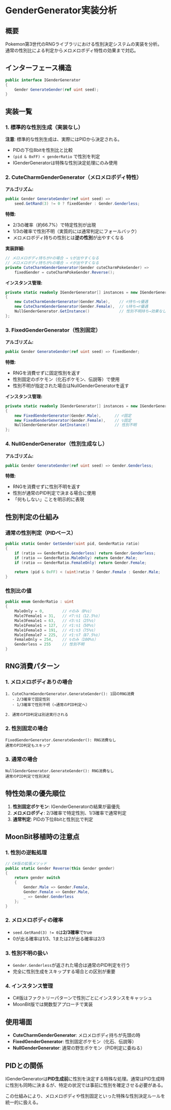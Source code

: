 # GenderGenerator実装分析

## 概要

Pokemon第3世代のRNGライブラリにおける性別決定システムの実装を分析。通常の性別比による判定からメロメロボディ特性の効果まで対応。

## インターフェース構造

```csharp
public interface IGenderGenerator
{
    Gender GenerateGender(ref uint seed);
}
```

## 実装一覧

### 1. 標準的な性別生成（実装なし）

**注意**: 標準的な性別生成は、実際にはPIDから決定される。
- PIDの下位8bitを性別比と比較
- `(pid & 0xFF) < genderRatio` で性別を判定
- IGenderGeneratorは特殊な性別決定処理にのみ使用

### 2. CuteCharmGenderGenerator（メロメロボディ特性）

**アルゴリズム:**
```csharp
public Gender GenerateGender(ref uint seed) => 
    seed.GetRand(3) != 0 ? fixedGender : Gender.Genderless;
```

**特徴:**
- 2/3の確率（約66.7%）で特定性別が出現
- 1/3の確率で性別不明（実質的には通常判定にフォールバック）
- メロメロボディ持ちの性別とは**逆の性別**が出やすくなる

**実装詳細:**
```csharp
// メロメロボディ持ちが♂の場合 → ♀が出やすくなる
// メロメロボディ持ちが♀の場合 → ♂が出やすくなる
private CuteCharmGenderGenerator(Gender cuteCharmPokeGender) => 
    fixedGender = cuteCharmPokeGender.Reverse();
```

**インスタンス管理:**
```csharp
private static readonly IGenderGenerator[] instances = new IGenderGenerator[]
{
    new CuteCharmGenderGenerator(Gender.Male),    // ♂持ち→♀優遇
    new CuteCharmGenderGenerator(Gender.Female),  // ♀持ち→♂優遇  
    NullGenderGenerator.GetInstance()             // 性別不明持ち→効果なし
};
```

### 3. FixedGenderGenerator（性別固定）

**アルゴリズム:**
```csharp
public Gender GenerateGender(ref uint seed) => fixedGender;
```

**特徴:**
- RNGを消費せずに固定性別を返す
- 性別固定のポケモン（化石ポケモン、伝説等）で使用
- 性別不明が指定された場合はNullGenderGeneratorを返す

**インスタンス管理:**
```csharp
private static readonly IGenderGenerator[] instances = new IGenderGenerator[]
{
    new FixedGenderGenerator(Gender.Male),      // ♂固定
    new FixedGenderGenerator(Gender.Female),    // ♀固定
    NullGenderGenerator.GetInstance()           // 性別不明
};
```

### 4. NullGenderGenerator（性別生成なし）

**アルゴリズム:**
```csharp
public Gender GenerateGender(ref uint seed) => Gender.Genderless;
```

**特徴:**
- RNGを消費せずに性別不明を返す
- 性別が通常のPID判定で決まる場合に使用
- 「何もしない」ことを明示的に表現

## 性別判定の仕組み

### 通常の性別判定（PIDベース）

```csharp
public static Gender GetGender(uint pid, GenderRatio ratio)
{
    if (ratio == GenderRatio.Genderless) return Gender.Genderless;
    if (ratio == GenderRatio.MaleOnly) return Gender.Male;
    if (ratio == GenderRatio.FemaleOnly) return Gender.Female;
    
    return (pid & 0xFF) < (uint)ratio ? Gender.Female : Gender.Male;
}
```

### 性別比の値

```csharp
public enum GenderRatio : uint
{
    MaleOnly = 0,        // ♂のみ（0%♀）
    Male7Female1 = 31,   // ♂7:♀1（12.5%♀）
    Male3Female1 = 63,   // ♂3:♀1（25%♀）  
    Male1Female1 = 127,  // ♂1:♀1（50%♀）
    Male1Female3 = 191,  // ♂1:♀3（75%♀）
    Male1Female7 = 225,  // ♂1:♀7（87.5%♀）
    FemaleOnly = 254,    // ♀のみ（100%♀）
    Genderless = 255     // 性別不明
}
```

## RNG消費パターン

### 1. メロメロボディありの場合
```
1. CuteCharmGenderGenerator.GenerateGender(): 1回のRNG消費
   - 2/3確率で固定性別
   - 1/3確率で性別不明（→通常のPID判定へ）

2. 通常のPID判定は別途実行される
```

### 2. 性別固定の場合
```
FixedGenderGenerator.GenerateGender(): RNG消費なし
通常のPID判定もスキップ
```

### 3. 通常の場合
```
NullGenderGenerator.GenerateGender(): RNG消費なし
通常のPID判定で性別決定
```

## 特性効果の優先順位

1. **性別固定ポケモン**: IGenderGeneratorの結果が最優先
2. **メロメロボディ**: 2/3確率で特定性別、1/3確率で通常判定
3. **通常判定**: PIDの下位8bitと性別比で判定

## MoonBit移植時の注意点

### 1. 性別の逆転処理
```csharp
// C#版の拡張メソッド
public static Gender Reverse(this Gender gender)
{
    return gender switch
    {
        Gender.Male => Gender.Female,
        Gender.Female => Gender.Male,
        _ => Gender.Genderless
    };
}
```

### 2. メロメロボディの確率
- `seed.GetRand(3) != 0`は**2/3確率**でtrue
- 0が出る確率は1/3、1または2が出る確率は2/3

### 3. 性別不明の扱い
- `Gender.Genderless`が返された場合は通常のPID判定を行う
- 完全に性別生成をスキップする場合との区別が重要

### 4. インスタンス管理
- C#版はファクトリーパターンで性別ごとにインスタンスをキャッシュ
- MoonBit版では関数型アプローチで実装

## 使用場面

- **CuteCharmGenderGenerator**: メロメロボディ持ちが先頭の時
- **FixedGenderGenerator**: 性別固定ポケモン（化石、伝説等）
- **NullGenderGenerator**: 通常の野生ポケモン（PID判定に委ねる）

## PIDとの関係

IGenderGeneratorは**PID生成前**に性別を決定する特殊な処理。通常はPID生成時に性別も同時に決まるが、特定の状況では事前に性別を確定させる必要がある。

この仕組みにより、メロメロボディや性別固定といった特殊な性別決定ルールを統一的に扱える。